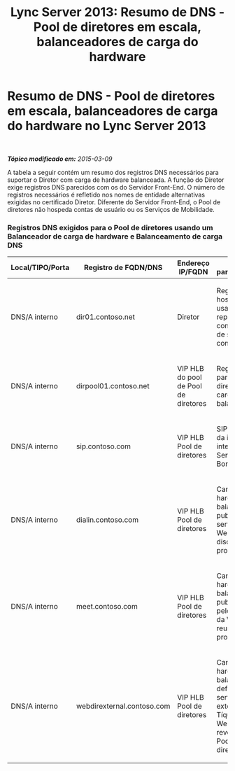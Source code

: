 ﻿---
title: 'Lync Server 2013: Resumo de DNS - Pool de diretores em escala, balanceadores de carga do hardware'
TOCTitle: Resumo de DNS - Pool de diretores em escala, balanceadores de carga do hardware
ms:assetid: 08ba48e6-bfa1-4ab0-bc89-d58ddb9c20af
ms:mtpsurl: https://technet.microsoft.com/pt-br/library/JJ204655(v=OCS.15)
ms:contentKeyID: 49305806
ms.date: 05/19/2016
mtps_version: v=OCS.15
ms.translationtype: HT
---

# Resumo de DNS - Pool de diretores em escala, balanceadores de carga do hardware no Lync Server 2013

 

_**Tópico modificado em:** 2015-03-09_

A tabela a seguir contém um resumo dos registros DNS necessários para suportar o Diretor com carga de hardware balanceada. A função do Diretor exige registros DNS parecidos com os do Servidor Front-End. O número de registros necessários é refletido nos nomes de entidade alternativas exigidas no certificado Diretor. Diferente do Servidor Front-End, o Pool de diretores não hospeda contas de usuário ou os Serviços de Mobilidade.

### Registros DNS exigidos para o Pool de diretores usando um Balanceador de carga de hardware e Balanceamento de carga DNS

<table>
<colgroup>
<col style="width: 25%" />
<col style="width: 25%" />
<col style="width: 25%" />
<col style="width: 25%" />
</colgroup>
<thead>
<tr class="header">
<th>Local/TIPO/Porta</th>
<th>Registro de FQDN/DNS</th>
<th>Endereço IP/FQDN</th>
<th>Mapeia para/Comenta</th>
</tr>
</thead>
<tbody>
<tr class="odd">
<td><p>DNS/A interno</p></td>
<td><p>dir01.contoso.net</p></td>
<td><p>Diretor</p></td>
<td><p>Registro de host Diretor usado para replicação e comunicação de servidor com servidor</p></td>
</tr>
<tr class="even">
<td><p>DNS/A interno</p></td>
<td><p>dirpool01.contoso.net</p></td>
<td><p>VIP HLB do pool de Pool de diretores</p></td>
<td><p>Registro host para o Pool de diretores com carga DNS balanceada</p></td>
</tr>
<tr class="odd">
<td><p>DNS/A interno</p></td>
<td><p>sip.contoso.com</p></td>
<td><p>VIP HLB Pool de diretores</p></td>
<td><p>SIP de entrada da interface interna do Servidor de Borda</p></td>
</tr>
<tr class="even">
<td><p>DNS/A interno</p></td>
<td><p>dialin.contoso.com</p></td>
<td><p>VIP HLB Pool de diretores</p></td>
<td><p>Carga de hardware balanceada publicada nos serviços da Web de discagem do proxy inverso</p></td>
</tr>
<tr class="odd">
<td><p>DNS/A interno</p></td>
<td><p>meet.contoso.com</p></td>
<td><p>VIP HLB Pool de diretores</p></td>
<td><p>Carga de hardware balanceada publicada pelos serviços da Web de reunião do proxy inverso</p></td>
</tr>
<tr class="even">
<td><p>DNS/A interno</p></td>
<td><p>webdirexternal.contoso.com</p></td>
<td><p>VIP HLB Pool de diretores</p></td>
<td><p>Carga de hardware balanceada e definida pelos serviços Web externos de Tíquete da Web de proxy reverso para o Pool de diretores</p></td>
</tr>
</tbody>
</table>


